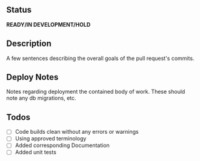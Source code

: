 ## Status
**READY/IN DEVELOPMENT/HOLD**

## Description
A few sentences describing the overall goals of the pull request's commits.

## Deploy Notes
Notes regarding deployment the contained body of work.  These should note any
db migrations, etc.

## Todos
- [ ] Code builds clean without any errors or warnings
- [ ] Using approved terminology
- [ ] Added corresponding Documentation
- [ ] Added unit tests